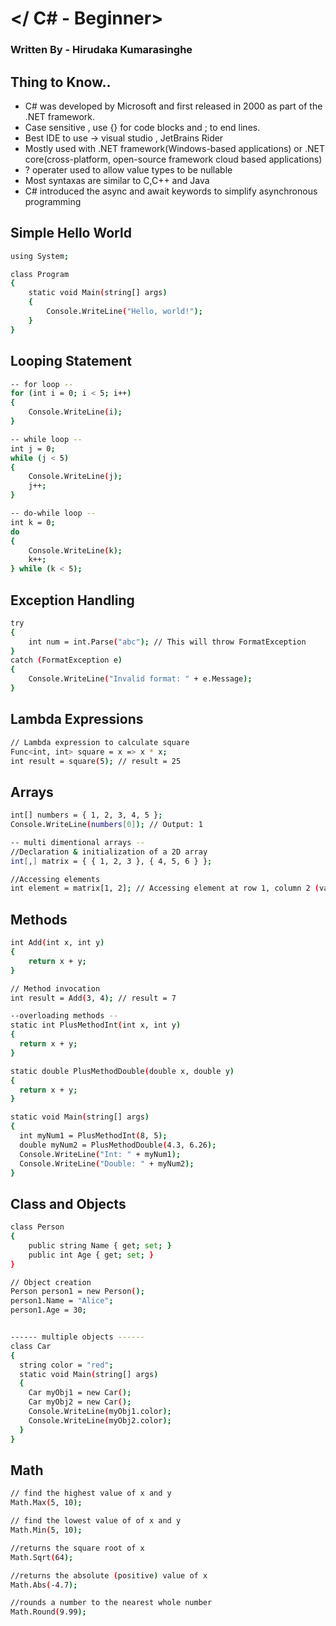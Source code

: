# </ C# - Beginner>

### Written By - Hirudaka Kumarasinghe

## Thing to Know..
- C# was developed by Microsoft and first released in 2000 as part of the .NET framework.
- Case sensitive , use {} for code blocks and ; to end lines.
- Best IDE to use -> visual studio , JetBrains Rider
- Mostly used with .NET framework(Windows-based applications) or .NET core(cross-platform, open-source framework cloud based applications)
- ? operater used to allow value types to be nullable
- Most syntaxas are similar to C,C++ and Java
- C# introduced the async and await keywords to simplify asynchronous programming

## Simple Hello World 
```bash
using System;

class Program
{
    static void Main(string[] args)
    {
        Console.WriteLine("Hello, world!");
    }
}

```

## Looping Statement

```bash
-- for loop --
for (int i = 0; i < 5; i++)
{
    Console.WriteLine(i);
}

-- while loop --
int j = 0;
while (j < 5)
{
    Console.WriteLine(j);
    j++;
}

-- do-while loop --
int k = 0;
do
{
    Console.WriteLine(k);
    k++;
} while (k < 5);

```
## Exception Handling

```bash
try
{
    int num = int.Parse("abc"); // This will throw FormatException
}
catch (FormatException e)
{
    Console.WriteLine("Invalid format: " + e.Message);
}

```

## Lambda Expressions

```bash
// Lambda expression to calculate square
Func<int, int> square = x => x * x;
int result = square(5); // result = 25

```

## Arrays

```bash
int[] numbers = { 1, 2, 3, 4, 5 };
Console.WriteLine(numbers[0]); // Output: 1

-- multi dimentional arrays --
//Declaration & initialization of a 2D array
int[,] matrix = { { 1, 2, 3 }, { 4, 5, 6 } };

//Accessing elements
int element = matrix[1, 2]; // Accessing element at row 1, column 2 (value: 6)

```

## Methods
```bash
int Add(int x, int y)
{
    return x + y;
}

// Method invocation
int result = Add(3, 4); // result = 7

--overloading methods --
static int PlusMethodInt(int x, int y)
{
  return x + y;
}

static double PlusMethodDouble(double x, double y)
{
  return x + y;
}

static void Main(string[] args)
{
  int myNum1 = PlusMethodInt(8, 5);
  double myNum2 = PlusMethodDouble(4.3, 6.26);
  Console.WriteLine("Int: " + myNum1);
  Console.WriteLine("Double: " + myNum2);
}

```

## Class and Objects 

```bash
class Person
{
    public string Name { get; set; }
    public int Age { get; set; }
}

// Object creation
Person person1 = new Person();
person1.Name = "Alice";
person1.Age = 30;


------ multiple objects ------
class Car
{
  string color = "red";
  static void Main(string[] args)
  {
    Car myObj1 = new Car();
    Car myObj2 = new Car();
    Console.WriteLine(myObj1.color);
    Console.WriteLine(myObj2.color);
  }
}

```

## Math
```bash
// find the highest value of x and y
Math.Max(5, 10);

// find the lowest value of of x and y
Math.Min(5, 10);

//returns the square root of x
Math.Sqrt(64);

//returns the absolute (positive) value of x
Math.Abs(-4.7);

//rounds a number to the nearest whole number
Math.Round(9.99);
```
